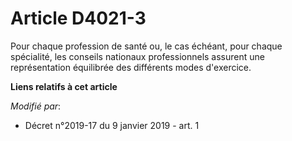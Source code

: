 # Article D4021-3

Pour chaque profession de santé ou, le cas échéant, pour chaque spécialité, les conseils nationaux professionnels assurent
une représentation équilibrée des différents modes d'exercice.

**Liens relatifs à cet article**

_Modifié par_:

  - Décret n°2019-17 du 9 janvier 2019 - art. 1
